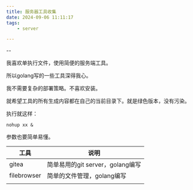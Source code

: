 ```yaml
---
title: 服务器工具收集
date: 2024-09-06 11:11:17
tags:
	- server

---
```


--

我喜欢单执行文件，使用简便的服务端工具。

所以golang写的一些工具深得我心。

我不需要复杂的部署策略。不喜欢安装。

就希望工具的所有生成内容都在自己的当前目录下。就是绿色版本，没有污染。

执行就这样：

```
nohup xx & 
```

参数也要简单易懂。

| 工具        | 说明                             |
| ----------- | -------------------------------- |
| gitea       | 简单易用的git server，golang编写 |
| filebrowser | 简单的文件管理，golang编写       |
|             |                                  |

